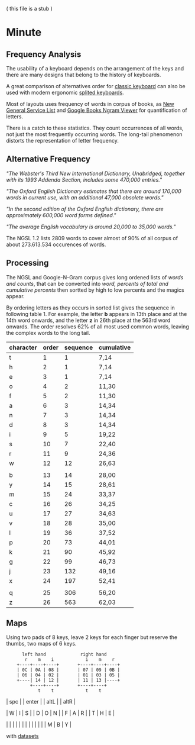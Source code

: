 
( this file is a stub )


# Minute 

## Frequency Analysis

The usability of a keyboard depends on the arrangement of the keys and there are many designs that belong to the history of keyboards.

A great comparison of alternatives order for [classic keyboard](http://pinouchon.github.io/keyboard/layouts/2016/03/07/layouts-review-dvorak-vs-colemak-vs-carpalx-vs-workman.html) can also be used with modern ergonomic [splited keyboards](https://github.com/diimdeep/awesome-split-keyboards).

Most of layouts uses frequency of words in corpus of books, as [New General Service List](https://www.newgeneralservicelist.com/) and 
[Google Books Ngram Viewer](https://books.google.com/ngrams) for quantification of letters. 

There is a catch to these statistics. They count occurrences of all words, not just the most frequently occurring words. The long-tail phenomenon distorts the representation of letter frequency. 

## Alternative Frequency

_"The Webster's Third New International Dictionary, Unabridged, together with its 1993 Addenda Section, includes some 470,000 entries."_

_"The Oxford English Dictionary estimates that there are around 170,000 words in current use, with an additional 47,000 obsolete words."_

_"In the second edition of the Oxford English dictionary, there are approximately 600,000 word forms defined."_

_"The average English vocabulary is around 20,000 to 35,000 words."_

The NGSL 1.2 lists 2809 words to cover almost of 90% of all corpus of about 273.613.534 occurences of words.

## Processing

The NGSL and Google-N-Gram corpus gives long ordened lists of _words and counts_, that can be converted into _word, percents of total and cumulative percents_ then sortted by high to low percents and the magics appear. 

By ordering letters as they occurs in sorted list gives the sequence in following table 1. For example, the letter **b** appears in 13th place and at the 14th word onwards, and the letter **z** in 26th place at the 563rd word onwards. The order resolves 62% of all most used common words, leaving the complex words to the long tail.

| character | order | sequence | cumulative |
|---|---|---|---|
| t | 1 | 1 | 7,14 |
| h | 2 | 1 | 7,14 |
| e | 3 | 1 | 7,14 |
| o | 4 | 2 | 11,30 |
| f | 5 | 2 | 11,30 |
| a | 6 | 3 | 14,34 |
| n | 7 | 3 | 14,34 |
| d | 8 | 3 | 14,34 |
| i | 9 | 5 | 19,22 |
| s | 10 | 7 | 22,40 |
| r | 11 | 9 | 24,36 |
| w | 12 | 12 | 26,63 |
| | | | |
| b | 13 | 14 | 28,00 |
| y | 14 | 15 | 28,61 |
| m | 15 | 24 | 33,37 |
| c | 16 | 26 | 34,25 |
| u | 17 | 27 | 34,63 |
| v | 18 | 28 | 35,00 |
| l | 19 | 36 | 37,52 |
| p | 20 | 73 | 44,01 |
| k | 21 | 90 | 45,92 |
| g | 22 | 99 | 46,73 |
| j | 23 | 132 | 49,16 |
| x | 24 | 197 | 52,41 |
| | | | |
| q | 25 | 306 | 56,20 |
| z | 26 | 563 | 62,03 |

## Maps 

Using two pads of 8 keys, leave 2 keys for each finger but reserve the thumbs, two maps of 6 keys.

          left hand             right hand
           r    m    i            i    m    r
        +----+----+----+       +----+----+----+   
        | 0C | 0A | 08 |       | 07 | 09 | 0B |
        | 06 | 04 | 02 |       | 01 | 03 | 05 |
        +----| 14 | 12 |       | 11 | 13 |----+
             +----+----+       +----+----+   
                t    t            t    t

|  spc  | | enter |
|  altL | | altR  |             

| W | I | S | | D | O | N |
| F | A | R | | T | H | E |

|   |   |   | |   |   |   |
|   |   |   | | M | B | Y |

    
with [datasets](https://storage.googleapis.com/books/ngrams/books/datasetsv3.html)
